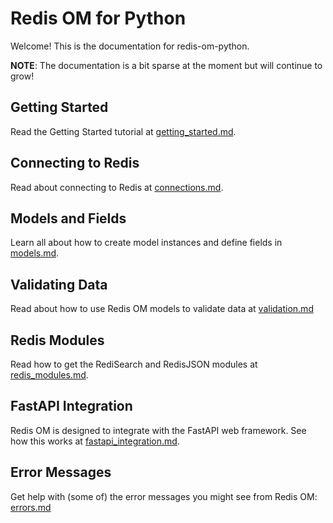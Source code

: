 # Redis OM for Python

Welcome! This is the documentation for redis-om-python.

**NOTE**: The documentation is a bit sparse at the moment but will continue to grow!

## Getting Started

Read the Getting Started tutorial at [getting_started.md](getting_started.md).

## Connecting to Redis

Read about connecting to Redis at [connections.md](connections.md).

## Models and Fields

Learn all about how to create model instances and define fields in [models.md](models.md).

## Validating Data

Read about how to use Redis OM models to validate data at [validation.md](validation.md)

## Redis Modules

Read how to get the RediSearch and RedisJSON modules at [redis_modules.md](redis_modules.md).

## FastAPI Integration

Redis OM is designed to integrate with the FastAPI web framework. See how this works at [fastapi_integration.md](fastapi_integration.md).

## Error Messages

Get help with (some of) the error messages you might see from Redis OM: [errors.md](errors.md)
